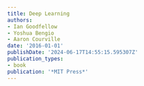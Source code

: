 ```yaml
---
title: Deep Learning
authors:
- Ian Goodfellow
- Yoshua Bengio
- Aaron Courville
date: '2016-01-01'
publishDate: '2024-06-17T14:55:15.595307Z'
publication_types:
- book
publication: '*MIT Press*'
---
```

